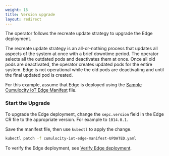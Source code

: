 ```yaml
---
weight: 15
title: Version upgrade
layout: redirect
---
```


The operator follows the recreate update strategy to upgrade the Edge deployment. 

The recreate update strategy is an all-or-nothing process that updates all aspects of the system at once with a brief downtime period. The operator selects all the outdated pods and deactivates them at once. Once all old pods are deactivated, the operator creates updated pods for the entire system. Edge is not operational while the old pods are deactivating and until the final updated pod is created.

For this example, assume that Edge is deployed using the [Sample Cumulocity IoT Edge Manifest](/files/k8-edge/cumulocity-iot-edge-manifest.yaml) file.

### Start the Upgrade

To upgrade the Edge deployment, change the `sepc.version` field in the Edge CR file to the appropriate version. For example to `1014.0.1`.

Save the manifest file, then use `kubectl` to apply the change.

```bash
kubectl patch -f cumulocity-iot-edge-manifest-UPDATED.yaml
```

To verify the Edge deployment, see [Verify Edge deployment](/k8-edge/installing-edge-on-k8/#verify-edge-deployment).